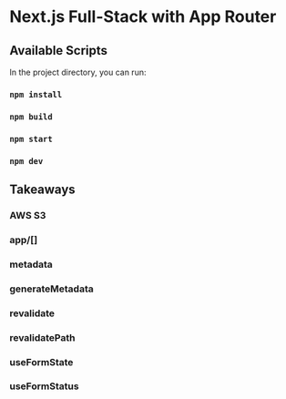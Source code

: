 # Next.js Full-Stack with App Router

## Available Scripts

In the project directory, you can run:

### `npm install`

### `npm build`

### `npm start`

### `npm dev`

## Takeaways

### AWS S3

### app/[]

### metadata

### generateMetadata

### revalidate

### revalidatePath

### useFormState

### useFormStatus
